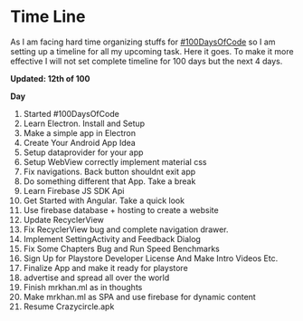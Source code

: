 Time Line
=========
As I am facing hard time organizing stuffs for [#100DaysOfCode](https://twitter.com/hashtag/100DaysOfCode?src=hash "100DaysOfCode") so I am setting up a timeline for all my upcoming task. Here it goes. To make it more effective I will not set complete timeline for 100 days but the next 4 days. 

**Updated:  12th of 100**

**Day**
 1. Started #100DaysOfCode
 2. Learn Electron. Install and Setup
 3. Make a simple app in Electron
 4. Create Your Android App Idea
 5. Setup dataprovider for your app
 6. Setup WebView correctly implement material css
 7. Fix navigations. Back button shouldnt exit app
 8. Do something different that App. Take a break
 9. Learn Firebase JS SDK Api
 10. Get Started with Angular. Take a quick look
 11. Use firebase database + hosting to create a website
 12. Update RecyclerView
 13. Fix RecyclerView bug and complete navigation drawer.
 14. Implement SettingActivity and Feedback Dialog
 15. Fix Some Chapters Bug and Run Speed Benchmarks
 16. Sign Up for Playstore Developer License And Make Intro Videos Etc.
 17. Finalize App and make it ready for playstore
 18. advertise and spread all over the world
 19. Finish mrkhan.ml as in thoughts
 20. Make mrkhan.ml as SPA and use firebase for dynamic content
 21. Resume Crazycircle.apk 